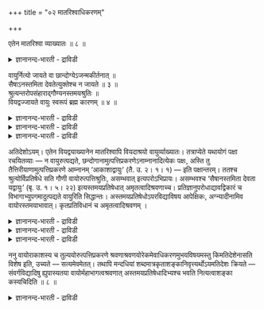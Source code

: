 +++
title = "०२ मातरिश्वाधिकरणम्"

+++

एतेन मातरिश्वा व्याख्यातः ॥ ८ ॥  
<details><summary>ज्ञानानन्द-भारती - द्राविडी</summary>

एदेन मादरिच्वा व्याक्याद: ॥ ८ ॥
</details>

वायुर्नित्यो जायते वा छान्दोग्येऽजन्मकीर्तनात् ॥  
सैषाऽनस्तमिता देवतेत्युक्तेश्च न जायते ॥ ३ ॥  
श्रुत्यन्तरोपसंहाराद्गौण्यनस्तमयश्रुतिः ॥  
वियद्वज्जायते वायुः स्वरूपं ब्रह्म कारणम् ॥ ४ ॥  
<details><summary>ज्ञानानन्द-भारती - द्राविडी</summary>

--वैयासिग न्यायमाला
</details>

<details><summary>ज्ञानानन्द-भारती - द्राविडी</summary>

वायु नित्यमा? अल्लदु उण्डागिऱदा? सान्दोक् यत्तिल् पिऱप्पु सॊल्लप्पडाददिऩालुम्, "अन्द इन्द तेवदै नासमऱ्ऱदु" ऎऩ्ऱु सॊल् लियिरुप्पदिऩालुम् (वायु) उण्डावदिल्लै।
</details>

<details><summary>ज्ञानानन्द-भारती - द्राविडी</summary>

वेऱु सुरुदियिलिरुप्पदैयुम् सेर्त्तुक् कॊळ्ळ वेण्डियिरुप्पदिऩाल् नासमऱ्ऱदॆऩ्ऱ सुरुदि कौणम् ताऩ्। आगासम् पोलवे वायुवुम् उण्डागिऱदु। आगास रूबमा यिरुक्कुम् पिरह्मम् अदऱ्कुक् कारणम्।
</details>

अतिदेशोऽयम्। एतेन वियद्व्याख्यानेन मातरिश्वापि वियदाश्रयो वायुर्व्याख्यातः। तत्राप्येते यथायोगं पक्षा रचयितव्याः — न वायुरुत्पद्यते, छन्दोगानामुत्पत्तिप्रकरणेऽनाम्नानादित्येकः पक्षः, अस्ति तु तैत्तिरीयाणामुत्पत्तिप्रकरणे आम्नानम् ‘आकाशाद्वायुः’ (तै. उ. २। १। १) — इति पक्षान्तरम्। ततश्च श्रुत्योर्विप्रतिषेधे सति गौणी वायोरुत्पत्तिश्रुतिः, असम्भवात् इत्यपरोऽभिप्रायः। असम्भवश्च ‘सैषानस्तमिता देवता यद्वायुः’ (बृ. उ. १। ५। २२) इत्यस्तमयप्रतिषेधात् अमृतत्वादिश्रवणाच्च। प्रतिज्ञानुपरोधाद्यावद्विकारं च विभागाभ्युपगमादुत्पद्यते वायुरिति सिद्धान्तः। अस्तमयप्रतिषेधोऽपरविद्याविषय आपेक्षिकः, अग्न्यादीनामिव वायोरस्तमयाभावात्। कृतप्रतिविधानं च अमृतत्वादिश्रवणम् ।

<details><summary>ज्ञानानन्द-भारती - द्राविडी</summary>

(मुऩ् अदिगरणत्तिल् आगासम् नित्यमल्ल, उण्डागिऱ वस्तु ऎऩ्बदऱ्कु ऎऩ्ऩ कारणङ्गळ् सॊल्लप्पट्टऩवो अदे कारणङ्गळैक् कॊण्डु इन्द अदिगरणत्तिल् वायुवुक्कु उत्पत्तियै तीर्माऩम् सॆय्वदाल् इदु अदिदेसादिगरणम्। ऐन्दु पूदङ्गळिल् इरण्डावदाऩ वायुवुक्कु उत्पत्ति उण्डा, इल्लैया ऎऩ्ऱु सन्देहम्। सान्दोक्य उबनिषत्तिल् वायु उण्डाऩदाग सॊल्लाददालुम्, 'वायु नासमडैयाद तेवदै' ऎऩ्ऱु वेऱु सुरुदियिल् सॊल्लियिरुप्पदालुम् वायुवुक्कु उत्पत्ति किडैयादु, नित्यम् ऎऩ्ऱु पूर्वबक्षम्।
</details>

<details><summary>ज्ञानानन्द-भारती - द्राविडी</summary>

तैत्तिरीय च्रुदियिल् वायुवुक्कु उत्पत्ति कूऱियिरुक्किऱबडियाल् सान्दोक्य च्रुदियिलुम् इदै सेर्त्तुक् कॊळ्ळ वेण्डियदु अवसियमाऩबडियाल् वायुवुक्कुम्, आगासत्तैप्पोल् उत्पत्ति उण्डु, नित्यमल्ल। वायुवुक्कु वायुवुक्कु नासमिल्लै ऎऩ्ऱु सुरुदि सॊल्वदु कौणम्। अक्ऩियैप् पोल नासम् एऱ्पडुवदिल्लैयाऩदाल् पुगऴ्न्दु कूऱुगिऱदु। मऱ्ऱवै कळिलिरुन्दु पिरिन्दिरुप्पदालुम् उत्पत्ति उण्डु। प्रह्ममे वायुवुक्कुम् कारणम् ऎऩ्ऱु सित्तान्दम्)।
</details>

<details><summary>ज्ञानानन्द-भारती - द्राविडी</summary>

इदु अदिदेसम्। “इदिऩाल्” आगास विषयमाऩ वियाक्याऩत्तिऩाल् “मादरिच्वा” आगासत्तै आच्रयमाग उळ्ळ वायुवुम्, वियाक्याऩम् सॆय्यप्पट्टुविट्टदु। अव्विषयत्तिलुम्गूड उसिदम्बोल् इन्द पक्षङ्गळै एऱ्पडुत्तिक्कॊळ्ळ वेण्डियदु। सन्दोगर्गळुडैय उत्पत्ति पिरगरणत्तिल् सॊल्लाददिऩाल् वायु उण्डा वदु इल्लै ऎऩ्ऱु ऒरु पक्षम् तैत्तिरीयर्गळुडैय उत्पत्तिप् पिरगरणत्तिल् “आगासत्तिलिरुन्दु वायु” (तैत्तिरीय।II।१)ऎऩ्ऱु सॊल्लियिरुक्किऱदेयॆऩ्ऱु वेऱु पक्षम्। अदिऩाल् सुरुदिगळुक्कुळ् विरोदमिरुप्पदाल् वायुविऱ्कु उत्पत्तियै सॊल्लुम् सुरुदि कौणम्, सम्बविक्काददिऩाल्, ऎऩ्ऱु वेऱु अबिप्रायम्। "वायु ऎऩ्बदु ऎदुवो अन्द तेवदै नासमडैवदिल्लै” (पिरुहत्। १।५-२२) ऎऩ्ऱु नासम् मऱुक्कप्पट्टिरुक्किऱ पडियालुम्, नासमऱ्ऱ तऩ्मै मुदलियदु सॊल्लप्पडुव तालुम्, उत्पत्तिक्कु सम्बवमिल्लै। पिरदिक्ञैक्कु विरोदमिल्लामल् इरुप्पदऱ्कागवुम्, अव्वळवु विगारत्तिऱ्कुम् पिरिवु ऒप्पुक्कॊळ्वदालुम्, वायु उत्पत्तियागिऱदु ऎऩ्ऱु सित्तान्दम्। नासत्तै मऱुप्पदु अबरवित्याविषयम्, आबेक्षिगम्, अक्ऩि मुदलिय वैगळैप् पोल वायु नासम् अडैयाददिऩाल् नासमऱ्ऱ तऩ्मै मुदलियदु सॊल्लप्पडुवदु मुऩ्ऩमेये आबेक्षिगम् ऎऩ्ऱु समादाऩम् सॊल्लप्पट्टिरुक्किऱदु।
</details>

ननु वायोराकाशस्य च तुल्ययोरुत्पत्तिप्रकरणे श्रवणाश्रवणयोरेकमेवाधिकरणमुभयविषयमस्तु किमतिदेशेनासति विशेष इति, उच्यते — सत्यमेवमेतत्। तथापि मन्दधियां शब्दमात्रकृताशङ्कानिवृत्त्यर्थोऽयमतिदेशः क्रियते — संवर्गविद्यादिषु ह्युपास्यतया वायोर्महाभागत्वश्रवणात् अस्तमयप्रतिषेधादिभ्यश्च भवति नित्यत्वाशङ्का कस्यचिदिति ॥ ८ ॥

<details><summary>ज्ञानानन्द-भारती - द्राविडी</summary>

उत्पत्तिप् पिरगरणत्तिल् वायु, आगासम् इरण्डिऱ्कुम् सॊल्लप्पडाददु सॊल्लप्पडुवदु ऎऩ्ऱ इरण्डुम् ऒरे विदमायिरुक्कैयिल्, इरण्डैयुम् विषयमायुळ्ळ ऒरे अदिगरणम् पोदुमे। वित्यास मिल्लामल् इरुक्कुम्बोदु अदिदेसम् ऎदऱ्काग ऎऩ्ऱाल् सॊल्गिऱोम्। इदु वास्तवमे। आऩालुम् मन्दमाऩ पुत्तियुळ्ळवर्गळुक्कु सप्तत्तै मात्तिरम् वैत्तुक् कॊण्डु एऱ्पडक्कूडिय आसङ्गैयै निविरुत्ति सॆय्वदऱ्काग इन्द अदिदेसम् सॆय्यप्पडुगिऱदु। संवर्क्क वित्यै मुदलाऩदुगळिल् उबासिक्कत्तक्क तऩ्मैयिऩाल् वायुवै पॆरिय महिमैयुळ्ळदागच् चॊल्लप्पट्टिरुप्पदालुम्, नासत्तै मऱुत्तल् मुदलिय वैगळालुम्, यारुक्केऩुम् नित्यम् ऎऩ्ऱ आसङ्गै एऱ्पडुम् ऎऩ्ऱु।
</details>


